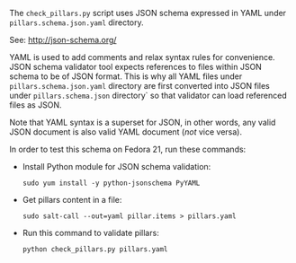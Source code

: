 
The `check_pillars.py` script uses JSON schema expressed in YAML
under `pillars.schema.json.yaml` directory.

See: http://json-schema.org/

YAML is used to add comments and relax syntax rules for convenience.
JSON schema validator tool expects references to files within JSON schema
to be of JSON format. This is why all YAML files under
`pillars.schema.json.yaml` directory are first converted into JSON files
under `pillars.schema.json` directory` so that validator can load
referenced files as JSON.

Note that YAML syntax is a superset for JSON, in other words, any valid
JSON document is also valid YAML document (_not_ vice versa).

In order to test this schema on Fedora 21, run these commands:

*   Install Python module for JSON schema validation:

    ```
    sudo yum install -y python-jsonschema PyYAML
    ```

*   Get pillars content in a file:

    ```
    sudo salt-call --out=yaml pillar.items > pillars.yaml
    ```

*   Run this command to validate pillars:

    ```
    python check_pillars.py pillars.yaml
    ```

